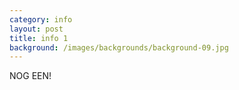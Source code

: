 ```yaml
---
category: info
layout: post
title: info 1
background: /images/backgrounds/background-09.jpg
---
```

NOG EEN!